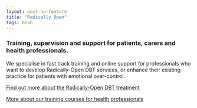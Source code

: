 ```yaml
---
layout: post-no-feature
title: "Radically Open"
tags: blah
---
```




### Training, supervision and support for patients, carers and health professionals.

We specialise in fast track training and online support for professionals who want to develop Radically-Open DBT services, or enhance their existing practice for patients with emotional over-control.

[Find out more about the Radically-Open DBT treatment](/about/)

[More about our training courses for health professionals](/professionals/)
